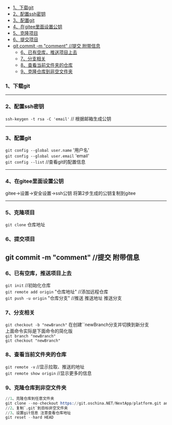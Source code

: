 
  * [1、下载git](#1、下载git)
  * [2、配置ssh密钥](#2、配置ssh密钥)
  * [3、配置git](#3、配置git)
  * [4、在gitee里面设置公钥](#4、在gitee里面设置公钥)
  * [5、克隆项目](#5、克隆项目)
  * [6、提交项目](#6、提交项目)
* [git commit -m "comment" //提交  附带信息](#git-commit--m-"comment"-//提交-附带信息)
  * [6、已有空库，推送项目上去](#6、已有空库，推送项目上去)
  * [7、分支相关](#7、分支相关)
  * [8、查看当前文件夹的仓库](#8、查看当前文件夹的仓库)
  * [9、克隆仓库到非空文件夹](#9、克隆仓库到非空文件夹)

### 1、下载git

---

### 2、配置ssh密钥
`ssh-keygen -t rsa -C 'email'` // 根据邮箱生成公钥

---
### 3、配置git
`git config --global user.name` '用户名'   
`git config --global user.email` 'email'  
`git config --list`   //查看git的配置信息  

---
### 4、在gitee里面设置公钥
gitee→设置→安全设置→ssh公钥
将第2步生成的公钥复制到gitee

---
### 5、克隆项目
`git clone` 仓库地址


### 6、提交项目
git commit -m "comment" //提交  附带信息
---
### 6、已有空库，推送项目上去  
`git init` //初始化仓库  
`git remote add origin` "仓库地址"  //添加远程仓库  
`git push -u origin` "仓库分支"  //推送 推送地址 推送分支  

### 7、分支相关  
`git checkout -b "newBranch"` 在创建``newBranch分支并切换到新分支  
上面命令实际是下面命令的简化版  
`git branch "newBranch"`  
`git checkout "newBranch"`    
### 8、查看当前文件夹的仓库  
`git remote -v` //显示拉取、推送的地址  
`git remote show origin` //显示更多的信息  

### 9、克隆仓库到非空文件夹  
```s
//1、克隆仓库到任意文件夹
git clone --no-checkout https://git.oschina.NET/NextApp/platform.git anyFolder
//2、复制`.git`到目标非空文件夹
//3、设置git信息 注意查看仓库地址
git reset --hard HEAD
```

